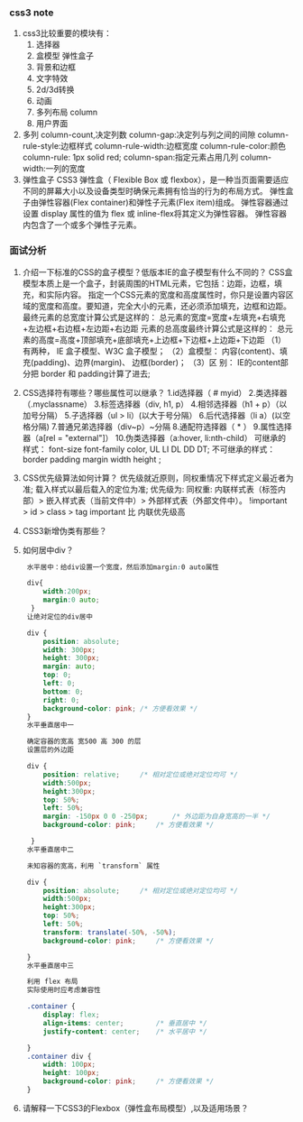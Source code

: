 ### css3 note
1. css3比较重要的模块有：
    1. 选择器
    2. 盒模型 弹性盒子
    3. 背景和边框
    4. 文字特效
    5. 2d/3d转换
    6. 动画
    7. 多列布局  column
    8. 用户界面
2. 多列
   column-count,决定列数
   column-gap:决定列与列之间的间隙
   column-rule-style:边框样式
   column-rule-width:边框宽度
   column-rule-color:颜色
   column-rule: 1px solid red;
   column-span:指定元素占用几列
   column-width:一列的宽度
3. 弹性盒子
     CSS3 弹性盒（ Flexible Box 或 flexbox），是一种当页面需要适应不同的屏幕大小以及设备类型时确保元素拥有恰当的行为的布局方式。
     弹性盒子由弹性容器(Flex container)和弹性子元素(Flex item)组成。
     弹性容器通过设置 display 属性的值为 flex 或 inline-flex将其定义为弹性容器。
     弹性容器内包含了一个或多个弹性子元素。



### 面试分析
1. 介绍一下标准的CSS的盒子模型？低版本IE的盒子模型有什么不同的？
    CSS盒模型本质上是一个盒子，封装周围的HTML元素，它包括：边距，边框，填充，和实际内容。
    指定一个CSS元素的宽度和高度属性时，你只是设置内容区域的宽度和高度。要知道，完全大小的元素，还必须添加填充，边框和边距。
    最终元素的总宽度计算公式是这样的：
    总元素的宽度=宽度+左填充+右填充+左边框+右边框+左边距+右边距
    元素的总高度最终计算公式是这样的：
    总元素的高度=高度+顶部填充+底部填充+上边框+下边框+上边距+下边距
    （1）有两种， IE 盒子模型、W3C 盒子模型；
    （2）盒模型： 内容(content)、填充(padding)、边界(margin)、 边框(border)；
    （3）区  别： IE的content部分把 border 和 padding计算了进去;
2. CSS选择符有哪些？哪些属性可以继承？
      1.id选择器（ # myid）
      2.类选择器（.myclassname）
      3.标签选择器（div, h1, p）
      4.相邻选择器（h1 + p）（以加号分隔）
      5.子选择器（ul > li）(以大于号分隔）
      6.后代选择器（li a）(以空格分隔)
      7.普通兄弟选择器（div~p）~分隔
      8.通配符选择器（ * ）
      9.属性选择器（a[rel = "external"]）
      10.伪类选择器（a:hover, li:nth-child）
      可继承的样式： font-size font-family color, UL LI DL DD DT;
      不可继承的样式：border padding margin width height ;
3. CSS优先级算法如何计算？
      优先级就近原则，同权重情况下样式定义最近者为准;
      载入样式以最后载入的定位为准;
      优先级为:
      同权重: 内联样式表（标签内部）> 嵌入样式表（当前文件中）> 外部样式表（外部文件中）。
      !important >  id > class > tag
      important 比 内联优先级高
4. CSS3新增伪类有那些？
5. 如何居中div？

   ```css
    水平居中：给div设置一个宽度，然后添加margin:0 auto属性

    div{
        width:200px;
        margin:0 auto;
     }
    让绝对定位的div居中

    div {
        position: absolute;
        width: 300px;
        height: 300px;
        margin: auto;
        top: 0;
        left: 0;
        bottom: 0;
        right: 0;
        background-color: pink; /* 方便看效果 */
    }
    水平垂直居中一

    确定容器的宽高 宽500 高 300 的层
    设置层的外边距

    div {
        position: relative;     /* 相对定位或绝对定位均可 */
        width:500px;
        height:300px;
        top: 50%;
        left: 50%;
        margin: -150px 0 0 -250px;      /* 外边距为自身宽高的一半 */
        background-color: pink;     /* 方便看效果 */

     }
    水平垂直居中二

    未知容器的宽高，利用 `transform` 属性

    div {
        position: absolute;     /* 相对定位或绝对定位均可 */
        width:500px;
        height:300px;
        top: 50%;
        left: 50%;
        transform: translate(-50%, -50%);
        background-color: pink;     /* 方便看效果 */

    }
    水平垂直居中三

    利用 flex 布局
    实际使用时应考虑兼容性

    .container {
        display: flex;
        align-items: center;        /* 垂直居中 */
        justify-content: center;    /* 水平居中 */

    }
    .container div {
        width: 100px;
        height: 100px;
        background-color: pink;     /* 方便看效果 */
    }  
    ```

6. 请解释一下CSS3的Flexbox（弹性盒布局模型）,以及适用场景？

